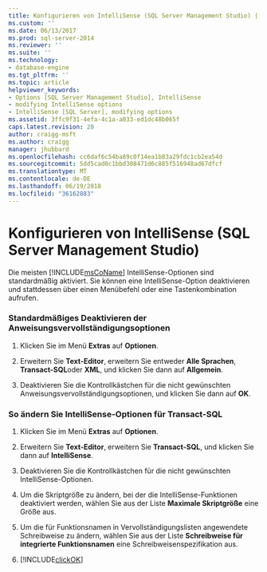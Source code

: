 ```yaml
---
title: Konfigurieren von IntelliSense (SQL Server Management Studio) | Microsoft Dokumentation
ms.custom: ''
ms.date: 06/13/2017
ms.prod: sql-server-2014
ms.reviewer: ''
ms.suite: ''
ms.technology:
- database-engine
ms.tgt_pltfrm: ''
ms.topic: article
helpviewer_keywords:
- Options [SQL Server Management Studio], IntelliSense
- modifying IntelliSense options
- IntelliSense [SQL Server], modifying options
ms.assetid: 3ffc9f31-4efa-4c1a-a033-ed1dc48b065f
caps.latest.revision: 28
author: craigg-msft
ms.author: craigg
manager: jhubbard
ms.openlocfilehash: cc6daf6c54ba89c0f14ea1b83a29fdc1cb2ea54d
ms.sourcegitcommit: 5dd5cad0c1bbd308471d6c885f516948ad67dfcf
ms.translationtype: MT
ms.contentlocale: de-DE
ms.lasthandoff: 06/19/2018
ms.locfileid: "36162883"
---
```

# <a name="configure-intellisense-sql-server-management-studio"></a>Konfigurieren von IntelliSense (SQL Server Management Studio)
  Die meisten [!INCLUDE[msCoName](../../includes/msconame-md.md)] IntelliSense-Optionen sind standardmäßig aktiviert. Sie können eine IntelliSense-Option deaktivieren und stattdessen über einen Menübefehl oder eine Tastenkombination aufrufen.  
  
### <a name="to-turn-statement-completion-options-off-by-default"></a>Standardmäßiges Deaktivieren der Anweisungsvervollständigungsoptionen  
  
1.  Klicken Sie im Menü **Extras** auf **Optionen**.  
  
2.  Erweitern Sie **Text-Editor**, erweitern Sie entweder **Alle Sprachen**, **Transact-SQL**oder **XML**, und klicken Sie dann auf **Allgemein**.  
  
3.  Deaktivieren Sie die Kontrollkästchen für die nicht gewünschten Anweisungsvervollständigungsoptionen, und klicken Sie dann auf **OK**.  
  
### <a name="to-modify-transact-sql-intellisense-options"></a>So ändern Sie IntelliSense-Optionen für Transact-SQL  
  
1.  Klicken Sie im Menü **Extras** auf **Optionen**.  
  
2.  Erweitern Sie **Text-Editor**, erweitern Sie **Transact-SQL**, und klicken Sie dann auf **IntelliSense**.  
  
3.  Deaktivieren Sie die Kontrollkästchen für die nicht gewünschten IntelliSense-Optionen.  
  
4.  Um die Skriptgröße zu ändern, bei der die IntelliSense-Funktionen deaktiviert werden, wählen Sie aus der Liste **Maximale Skriptgröße** eine Größe aus.  
  
5.  Um die für Funktionsnamen in Vervollständigungslisten angewendete Schreibweise zu ändern, wählen Sie aus der Liste **Schreibweise für integrierte Funktionsnamen** eine Schreibweisenspezifikation aus.  
  
6.  [!INCLUDE[clickOK](../../includes/clickok-md.md)]  
  
  